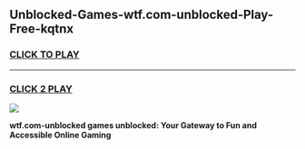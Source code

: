
## Unblocked-Games-wtf.com-unblocked-Play-Free-kqtnx
<h3>
<a href="https://premium76.site?title=wtf.com-unblocked&ref=23A">CLICK TO PLAY</a></h3>
<hr>

<h3>
<a href="https://premium76.site?title=wtf.com-unblocked&ref=23A">CLICK 2 PLAY</a>
  
</h3>

<a href="https://premium76.site?title=wtf.com-unblocked&ref=23A"><img src="https://clearcache.store/games.png"></a>


**wtf.com-unblocked games unblocked: Your Gateway to Fun and Accessible Online Gaming**
